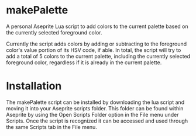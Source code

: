# makePalette
A personal Aseprite Lua script to add colors to the current palette based on the currently selected foreground color.

Currently the script adds colors by adding or subtracting to the foreground color's value portion of its HSV code, if able. In total, the script will try to add a total of 5 colors to the current palette, including the currently selected foreground color, regardless if it is already in the current palette.

# Installation

The makePalette script can be installed by downloading the lua script and moving it into your Aseprite scripts folder. This folder can be found within Aseprite by using the Open Scripts Folder option in the File menu under Scripts. Once the script is recognized it can be accessed and used through the same Scripts tab in the File menu.
